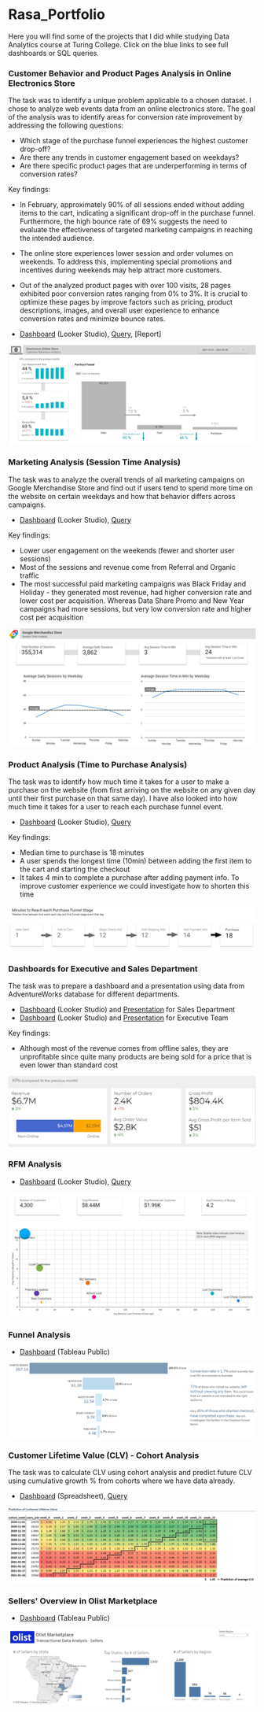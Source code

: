 # Rasa_Portfolio 

Here you will find some of the projects that I did while studying Data Analytics course at Turing College. 
Click on the blue links to see full dashboards or SQL queries.

### Customer Behavior and Product Pages Analysis in Online Electronics Store

The task was to identify a unique problem applicable to a chosen dataset. I chose to analyze web events data from an online electronics store. The goal of the analysis was to identify areas for conversion rate improvement by addressing the following questions:

- Which stage of the purchase funnel experiences the highest customer drop-off?
- Are there any trends in customer engagement based on weekdays?
- Are there specific product pages that are underperforming in terms of conversion rates?

Key findings:
- In February, approximately 90% of all sessions ended without adding items to the cart, indicating a significant drop-off in the purchase funnel. Furthermore, the high bounce rate of 69% suggests the need to evaluate the effectiveness of targeted marketing campaigns in reaching the intended audience.
- The online store experiences lower session and order volumes on weekends. To address this, implementing special promotions and incentives during weekends may help attract more customers.
- Out of the analyzed product pages with over 100 visits, 28 pages exhibited poor conversion rates ranging from 0% to 3%. It is crucial to optimize these pages by improve factors such as pricing, product descriptions, images, and overall user experience to enhance conversion rates and minimize bounce rates.

- [Dashboard](https://lookerstudio.google.com/s/ubvAaCiCxQg) (Looker Studio), [Query](https://github.com/rasmat001/Rasa_Portfolio/blob/main/queries/capstone_project.sql), [Report]

![](/images/capstone.jpg)

### Marketing Analysis (Session Time Analysis)

The task was to analyze the overall trends of all marketing campaigns on Google Merchandise Store and find out if users tend to spend more time on the website on certain weekdays and how that behavior differs across campaigns.

- [Dashboard](https://lookerstudio.google.com/reporting/ae97231a-987f-4a40-8bf5-b33b7ca753a3) (Looker Studio), [Query](https://github.com/rasmat001/Rasa_Portfolio/blob/main/queries/Session%20Time%20Analysis%20(Marketing).sql)

Key findings:
- Lower user engagement on the weekends (fewer and shorter user sessions)
- Most of the sessions and revenue come from Referral and Organic traffic 
- The most successful paid marketing campaigns was Black Friday and Holiday - they generated most revenue, had higher conversion rate and lower cost per acquisition. Whereas Data Share Promo and New Year campaigns had more sessions, but very low conversion rate and higher cost per acquisition

![](/images/session_time_analysis.jpg)

### Product Analysis (Time to Purchase Analysis)

The task was to identify how much time it takes for a user to make a purchase on the website (from first arriving on the website on any given day until their first purchase on that same day). I have also looked into how much time it takes for a user to reach each purchase funnel event.

- [Dashboard](https://lookerstudio.google.com/s/oy-xRp5uNXs) (Looker Studio), [Query](https://github.com/rasmat001/Rasa_Portfolio/blob/main/queries/Time%20to%20Purchase%20(Product).sql)

Key findings:
- Median time to purchase is 18 minutes
- A user spends the longest time (10min) between adding the first item to the cart and starting the checkout
- It takes 4 min to complete a purchase after adding payment info. To improve customer experience we could investigate how to shorten this time

![](/images/time_to_purchase_funnel.jpg)

### Dashboards for Executive and Sales Department

The task was to prepare a dashboard and a presentation using data from AdventureWorks database for different departments.

- [Dashboard](https://lookerstudio.google.com/s/ry1_TWDoRjI) (Looker Studio) and [Presentation](https://1drv.ms/p/s!AmmVG-hGs2YDgT-zzXHP13f_mRfT?e=DJN9YC) for Sales Department
- [Dashboard](https://lookerstudio.google.com/s/pmKR2tVlIRY) (Looker Studio) and [Presentation](https://onedrive.live.com/view.aspx?resid=366B346E81B9569!188&ithint=file%2cpptx&authkey=!AGj3gx7Xq0UnyNs) for Executive Team

Key findings:
- Although most of the revenue comes from offline sales, they are unprofitable since quite many products are being sold for a price that is even lower than standard cost

![](/images/executive_kpi.jpg)
### RFM Analysis

- [Dashboard](https://lookerstudio.google.com/s/s_8Jv3YrPbs) (Looker Studio), [Query](https://github.com/rasmat001/Rasa_Portfolio/blob/main/queries/RFM%20analysis.sql)

![](/images/RFM.jpg)

### Funnel Analysis

- [Dashboard](https://public.tableau.com/views/FunnelAnalysis_16838888475930/FunnelAnalysis?:language=en-US&publish=yes&:display_count=n&:origin=viz_share_link) (Tableau Public) 

![](/images/Funnel_Analysis.jpg)

### Customer Lifetime Value (CLV) - Cohort Analysis

The task was to calculate CLV using cohort analysis and predict future CLV using cumulative growth % from cohorts where we have data already.
- [Dashboard](https://1drv.ms/x/s!AmmVG-hGs2YDgXRoJqFjD3JOybwE?e=IIOq67) (Spreadsheet), [Query](https://github.com/rasmat001/Rasa_Portfolio/blob/main/queries/CLV%20(cohort).sql)

![](/images/cohort_clv.jpg)

### Sellers' Overview in Olist Marketplace

- [Dashboard](https://public.tableau.com/views/Olist-Sellers/Sellers?:language=en-US&publish=yes&:display_count=n&:origin=viz_share_link) (Tableau Public) 

![](/images/olist_sellers.jpg)



